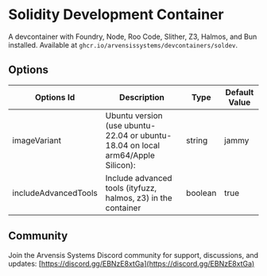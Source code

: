 # Solidity Development Container

A devcontainer with Foundry, Node, Roo Code, Slither, Z3, Halmos, and Bun installed. Available at `ghcr.io/arvensissystems/devcontainers/soldev`.

## Options

| Options Id           | Description                                                                     | Type    | Default Value |
| -------------------- | ------------------------------------------------------------------------------- | ------- | ------------- |
| imageVariant         | Ubuntu version (use ubuntu-22.04 or ubuntu-18.04 on local arm64/Apple Silicon): | string  | jammy         |
| includeAdvancedTools | Include advanced tools (ityfuzz, halmos, z3) in the container                   | boolean | true          |

## Community

Join the Arvensis Systems Discord community for support, discussions, and updates: [https://discord.gg/EBNzE8xtGa](https://discord.gg/EBNzE8xtGa)
